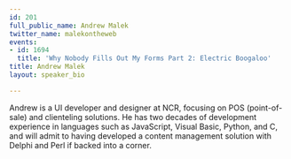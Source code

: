 ```yaml
---
id: 201
full_public_name: Andrew Malek
twitter_name: malekontheweb
events:
- id: 1694
  title: 'Why Nobody Fills Out My Forms Part 2: Electric Boogaloo'
title: Andrew Malek
layout: speaker_bio

---
```

Andrew is a UI developer and designer at NCR, focusing on POS (point-of-sale) and clienteling solutions. He has two decades of development experience in languages such as JavaScript, Visual Basic, Python, and C, and will admit to having developed a content management solution with Delphi and Perl if backed into a corner.
